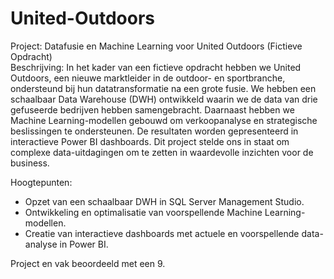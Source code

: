 # United-Outdoors

Project: Datafusie en Machine Learning voor United Outdoors (Fictieve Opdracht) <br>
Beschrijving: In het kader van een fictieve opdracht hebben we United Outdoors, een nieuwe marktleider in de outdoor- en sportbranche, ondersteund bij hun datatransformatie na een grote fusie. We hebben een schaalbaar Data Warehouse (DWH) ontwikkeld waarin we de data van drie gefuseerde bedrijven hebben samengebracht. Daarnaast hebben we Machine Learning-modellen gebouwd om verkoopanalyse en strategische beslissingen te ondersteunen. De resultaten worden gepresenteerd in interactieve Power BI dashboards. Dit project stelde ons in staat om complexe data-uitdagingen om te zetten in waardevolle inzichten voor de business.

Hoogtepunten:

- Opzet van een schaalbaar DWH in SQL Server Management Studio.
- Ontwikkeling en optimalisatie van voorspellende Machine Learning-modellen.
- Creatie van interactieve dashboards met actuele en voorspellende data-analyse in Power BI.

Project en vak beoordeeld met een 9.
